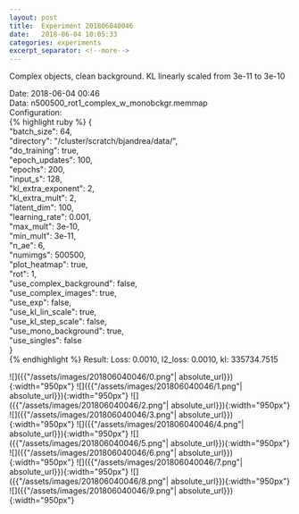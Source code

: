 ```yaml
---
layout: post
title:  Experiment 201806040046
date:   2018-06-04 10:05:33
categories: experiments
excerpt_separator: <!--more-->
---
```

Complex objects, clean background. KL linearly scaled from 3e-11 to 3e-10  

 <!--more-->
Date: 2018-06-04 00:46  
Data: n500500_rot1_complex_w_monobckgr.memmap  
Configuration:   
{% highlight ruby %}
{  
    "batch_size": 64,   
    "directory": "/cluster/scratch/bjandrea/data/",   
    "do_training": true,   
    "epoch_updates": 100,   
    "epochs": 200,   
    "input_s": 128,   
    "kl_extra_exponent": 2,   
    "kl_extra_mult": 2,   
    "latent_dim": 100,   
    "learning_rate": 0.001,   
    "max_mult": 3e-10,   
    "min_mult": 3e-11,   
    "n_ae": 6,   
    "numimgs": 500500,   
    "plot_heatmap": true,   
    "rot": 1,   
    "use_complex_background": false,   
    "use_complex_images": true,   
    "use_exp": false,   
    "use_kl_lin_scale": true,   
    "use_kl_step_scale": false,   
    "use_mono_background": true,   
    "use_singles": false  
}  
{% endhighlight %}
Result: Loss: 0.0010, l2_loss: 0.0010, kl: 335734.7515  

![]({{"/assets/images/201806040046/0.png"| absolute_url}}){:width="950px"}
![]({{"/assets/images/201806040046/1.png"| absolute_url}}){:width="950px"}
![]({{"/assets/images/201806040046/2.png"| absolute_url}}){:width="950px"}
![]({{"/assets/images/201806040046/3.png"| absolute_url}}){:width="950px"}
![]({{"/assets/images/201806040046/4.png"| absolute_url}}){:width="950px"}
![]({{"/assets/images/201806040046/5.png"| absolute_url}}){:width="950px"}
![]({{"/assets/images/201806040046/6.png"| absolute_url}}){:width="950px"}
![]({{"/assets/images/201806040046/7.png"| absolute_url}}){:width="950px"}
![]({{"/assets/images/201806040046/8.png"| absolute_url}}){:width="950px"}
![]({{"/assets/images/201806040046/9.png"| absolute_url}}){:width="950px"}
